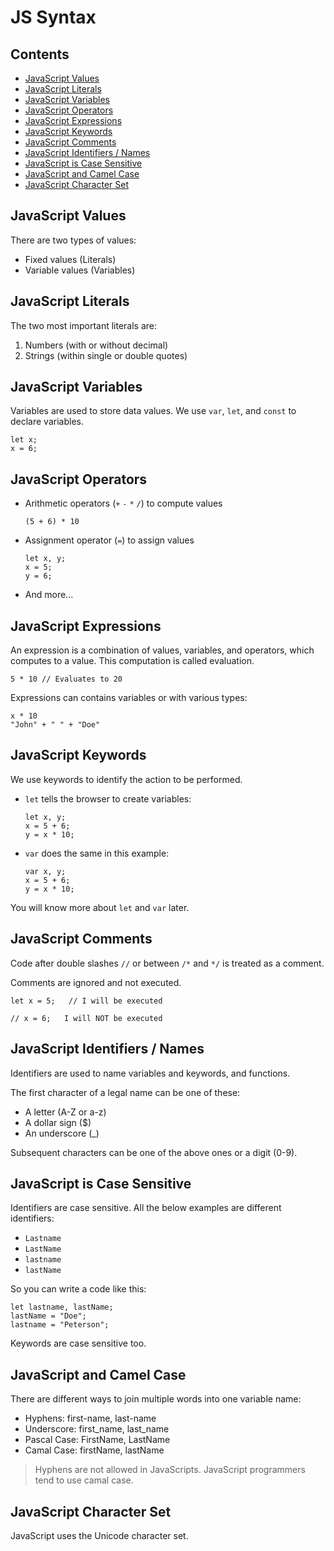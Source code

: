 # JS Syntax

## Contents

- [JavaScript Values](#javascript-values)
- [JavaScript Literals](#javascript-literals)
- [JavaScript Variables](#javascript-variables)
- [JavaScript Operators](#javascript-operators)
- [JavaScript Expressions](#javascript-expressions)
- [JavaScript Keywords](#javascript-keywords)
- [JavaScript Comments](#javascript-comments)
- [JavaScript Identifiers / Names](#javascript-identifiers--names)
- [JavaScript is Case Sensitive](#javascript-is-case-sensitive)
- [JavaScript and Camel Case](#javascript-and-camel-case)
- [JavaScript Character Set](#javascript-character-set)

## JavaScript Values

There are two types of values:

- Fixed values (Literals)
- Variable values (Variables)

## JavaScript Literals

The two most important literals are:

1. Numbers (with or without decimal)
2. Strings (within single or double quotes)

## JavaScript Variables

Variables are used to store data values. We use `var`, `let`, and `const` to declare variables.

``` JS
let x;
x = 6;
```

## JavaScript Operators

- Arithmetic operators (`+` `-` `*` `/`) to compute values

    ``` JS
    (5 + 6) * 10
    ```

- Assignment operator (`=`) to assign values

    ``` JS
    let x, y;
    x = 5;
    y = 6;
    ```

- And more...

## JavaScript Expressions

An expression is a combination of values, variables, and operators, which computes to a value. This computation is called evaluation.

``` JS
5 * 10 // Evaluates to 20
```

Expressions can contains variables or with various types:

``` JS
x * 10
"John" + " " + "Doe"
```

## JavaScript Keywords

We use keywords to identify the action to be performed.

- `let` tells the browser to create variables:

    ``` JS
    let x, y;
    x = 5 + 6;
    y = x * 10;
    ```

- `var` does the same in this example:

    ``` JS
    var x, y;
    x = 5 + 6;
    y = x * 10;
    ```

You will know more about `let` and `var` later.

## JavaScript Comments

Code after double slashes `//` or between `/*` and `*/` is treated as a comment.

Comments are ignored and not executed.

``` JS
let x = 5;   // I will be executed

// x = 6;   I will NOT be executed
```

## JavaScript Identifiers / Names

Identifiers are used to name variables and keywords, and functions.

The first character of a legal name can be one of these:

- A letter (A-Z or a-z)
- A dollar sign ($)
- An underscore (_)

Subsequent characters can be one of the above ones or a digit (0-9).

## JavaScript is Case Sensitive

Identifiers are case sensitive. All the below examples are different identifiers:

- `Lastname`
- `LastName`
- `lastname`
- `lastName`

So you can write a code like this:

``` JS
let lastname, lastName;
lastName = "Doe";
lastname = "Peterson";
```

Keywords are case sensitive too.

## JavaScript and Camel Case

There are different ways to join multiple words into one variable name:

- Hyphens: first-name, last-name
- Underscore: first_name, last_name
- Pascal Case: FirstName, LastName
- Camal Case: firstName, lastName

> Hyphens are not allowed in JavaScripts. JavaScript programmers tend to use camal case.

## JavaScript Character Set

JavaScript uses the Unicode character set.

